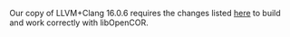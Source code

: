 Our copy of LLVM+Clang 16.0.6 requires the changes listed [here](https://github.com/opencor/llvm-project/compare/llvmorg-16.0.6...opencor:llvm-project:llvmorg-16.0.6-libopencor) to build and work correctly with libOpenCOR.
